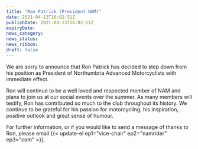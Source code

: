 ```yaml
---
title: "Ron Patrick (President NAM)"
date: 2021-04-13T16:02:51Z
publishDate: 2021-04-13T16:02:51Z
expiryDate: 
news_category:
news_status: 
news_ribbon: 
draft: false
---
```


We are sorry to announce that Ron Patrick has decided to step down from his position as President of Northumbria Advanced Motorcyclists with immediate effect.

Ron will continue to be a well loved and respected member of NAM and plans to join us at our social events over the summer. As many members will testify, Ron has contributed so much to the club throughout its history. We continue to be grateful for his passion for motorcycling, his inspiration, positive outlook and great sense of humour.

For further information, or if you would like to send a message of thanks to Ron, please email {{< update-el ep1="vice-chair" ep2="namrider" ep3="com" >}}.


